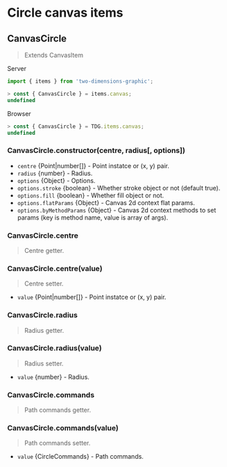# Circle canvas items



## CanvasCircle

> Extends CanvasItem

Server
```javascript
import { items } from 'two-dimensions-graphic';

> const { CanvasCircle } = items.canvas;
undefined
```

Browser
```javascript
> const { CanvasCircle } = TDG.items.canvas;
undefined
```


### CanvasCircle.constructor(centre, radius[, options])
- `centre` {Point|number[]} - Point instatce or (x, y) pair.
- `radius` {number} - Radius.
- `options` {Object} - Options.
- `options.stroke` {boolean} - Whether stroke object or not (default true).
- `options.fill` {boolean} - Whether fill object or not.
- `options.flatParams` {Object} - Canvas 2d context flat params.
- `options.byMethodParams` {Object} - Canvas 2d context methods to set params (key is method name, value is array of args).


### CanvasCircle.centre
> Centre getter.


### CanvasCircle.centre(value)
> Centre setter.

- `value` {Point|number[]} - Point instatce or (x, y) pair.


### CanvasCircle.radius
> Radius getter.


### CanvasCircle.radius(value)
> Radius setter.

- `value` {number} - Radius.


### CanvasCircle.commands
> Path commands getter.


### CanvasCircle.commands(value)
> Path commands setter.

- `value` {CircleCommands} - Path commands.
